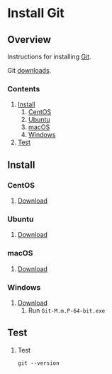 # Install Git

## Overview

Instructions for installing [Git](https://git-scm.com/).

Git [downloads](https://git-scm.com/downloads).

### Contents

1. [Install](#install)
    1. [CentOS](#centos)
    1. [Ubuntu](#ubuntu)
    1. [macOS](#macos)
    1. [Windows](#windows)
1. [Test](#test)

## Install

### CentOS

1. [Download](https://git-scm.com/download/linux)

### Ubuntu

1. [Download](https://git-scm.com/download/linux)

### macOS

1. [Download](https://git-scm.com/download/mac)

### Windows

1. [Download](https://git-scm.com/download/win)
    1. Run `Git-M.m.P-64-bit.exe`

## Test

1. Test

    ```console
    git --version
    ```
